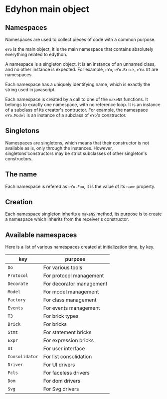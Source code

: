 # Edyhon main object

## Namespaces

Namespaces are used to collect pieces of code with a common purpose.

`eYo` is the main object, it is the main namespace that contains absolutely everything related to edython.

A namespace is a singleton object. It is an instance of an unnamed class, and no other instance is expected.
For example, `eYo`, `eYo.Brick`, `eYo.UI` are namespaces.

Each namespace has a uniquely identifying name,
which is exactly the string used in javascript.

Each namespace is created by a call to one of the `makeNS` functions.
It belongs to exactly one namespace, with no reference loop.
It is an instance of a subclass of its creator's contructor.
For example, the namespace `eYo.Model` is an instance of a subclass of `eYo`'s constructor.


## Singletons
Namespaces are singletons, which means that their constructor is not available as is, only through the instances.
However, singletons'constructors may be strict subclasses of other singleton's constructors.

## The name
Each namespace is refered as `eYo.Foo`, it is the value of its `name` property.

## Creation

Each namespace singleton inherits a `makeNS` method, its purpose is to create a namespace which inherits from the receiver's constructor.

## Available namespaces

Here is a list of various namespaces created at initialization time, by key.

| key | purpose |
|-----|---------|
| `Do` | For various tools |
| `Protocol` | For protocol management |
| `Decorate` | For decorator management |
| `Model` | For model management |
| `Factory` | For class management |
| `Events` | For events management |
| `T3` | For brick types |
| `Brick` | For bricks |
| `Stmt` | For statement bricks |
| `Expr` | For expression bricks |
| `UI` | For user interface |
| `Consolidator` | For list consolidation |
| `Driver` | For UI drivers |
| `Fcls` | For faceless drivers |
| `Dom` | For dom drivers |
| `Svg` | For Svg drivers |
